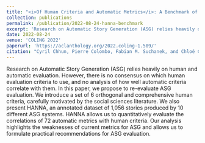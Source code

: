 ```yaml
---
title: "<i>Of Human Criteria and Automatic Metrics</i>: A Benchmark of the Evaluation of Story Generation"
collection: publications
permalink: /publication/2022-08-24-hanna-benchmark
excerpt: 'Research on Automatic Story Generation (ASG) relies heavily on human and automatic evaluation. However, there is no consensus on which human evaluation criteria to use, and no analysis of how well automatic criteria correlate with them. In this paper, we propose to re-evaluate ASG evaluation. We introduce a set of 6 orthogonal and comprehensive human criteria, carefully motivated by the social sciences literature. We also present HANNA, an annotated dataset of 1,056 stories produced by 10 different ASG systems. HANNA allows us to quantitatively evaluate the correlations of 72 automatic metrics with human criteria. Our analysis highlights the weaknesses of current metrics for ASG and allows us to formulate practical recommendations for ASG evaluation.'
date: 2022-08-24
venue: 'COLING 2022'
paperurl: 'https://aclanthology.org/2022.coling-1.509/'
citation: "Cyril Chhun, Pierre Colombo, Fabian M. Suchanek, and Chloé Clavel. 2022. Of Human Criteria and Automatic Metrics: A Benchmark of the Evaluation of Story Generation. In Proceedings of the 29th International Conference on Computational Linguistics, pages 5794–5836, Gyeongju, Republic of Korea. International Committee on Computational Linguistics."
---
```

Research on Automatic Story Generation (ASG) relies heavily on human and automatic evaluation. However, there is no consensus on which human evaluation criteria to use, and no analysis of how well automatic criteria correlate with them. In this paper, we propose to re-evaluate ASG evaluation. We introduce a set of 6 orthogonal and comprehensive human criteria, carefully motivated by the social sciences literature. We also present HANNA, an annotated dataset of 1,056 stories produced by 10 different ASG systems. HANNA allows us to quantitatively evaluate the correlations of 72 automatic metrics with human criteria. Our analysis highlights the weaknesses of current metrics for ASG and allows us to formulate practical recommendations for ASG evaluation.
